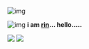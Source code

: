 
 ![img](https://64.media.tumblr.com/65311f06941217204f2d44d2cd3b5e37/tumblr_ox8ag8kUNE1uxjyz9o3_540.pnj)
 
  ![img](https://64.media.tumblr.com/1d49322c04c442726444602adbe7d62d/tumblr_oodtqhJN7P1uxjyz9o10_75sq.png) **i am [rin](https://github.com/megatensei/xtra)... hello.....** 
  
  [<img src="https://img.shields.io/badge/Line-00C300?style=for-the-badge&logo=line&logoColor=white">](https://line.me/ti/p/Tk_7xdYBVV) [<img src="https://img.shields.io/badge/Twitter-1DA1F2?style=for-the-badge&logo=twitter&logoColor=white">](https://twitter.com/fish1779)
